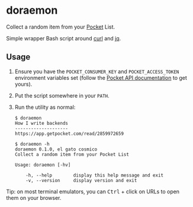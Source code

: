 # doraemon

Collect a random item from your [Pocket](https://getpocket.com) List.

Simple wrapper Bash script around [curl](https://curl.haxx.se/) and
[jq](https://stedolan.github.io/jq/).

## Usage

1. Ensure you have the `POCKET_CONSUMER_KEY` and `POCKET_ACCESS_TOKEN`
   environment variables set (follow the
   [Pocket API documentation](https://getpocket.com/developer/)
   to get yours).

2. Put the script somewhere in your `PATH`.

3. Run the utility as normal:

   ```console
   $ doraemon
   How I write backends
   --------------------
   https://app.getpocket.com/read/2859972659

   $ doraemon -h
   doraemon 0.1.0, el gato cosmico
   Collect a random item from your Pocket List

   Usage: doraemon [-hv]

       -h, --help        display this help message and exit
       -v, --version     display version and exit

   ```

Tip: on most terminal emulators, you can <kbd>Ctrl</kbd> + click on URLs to
open them on your browser.
